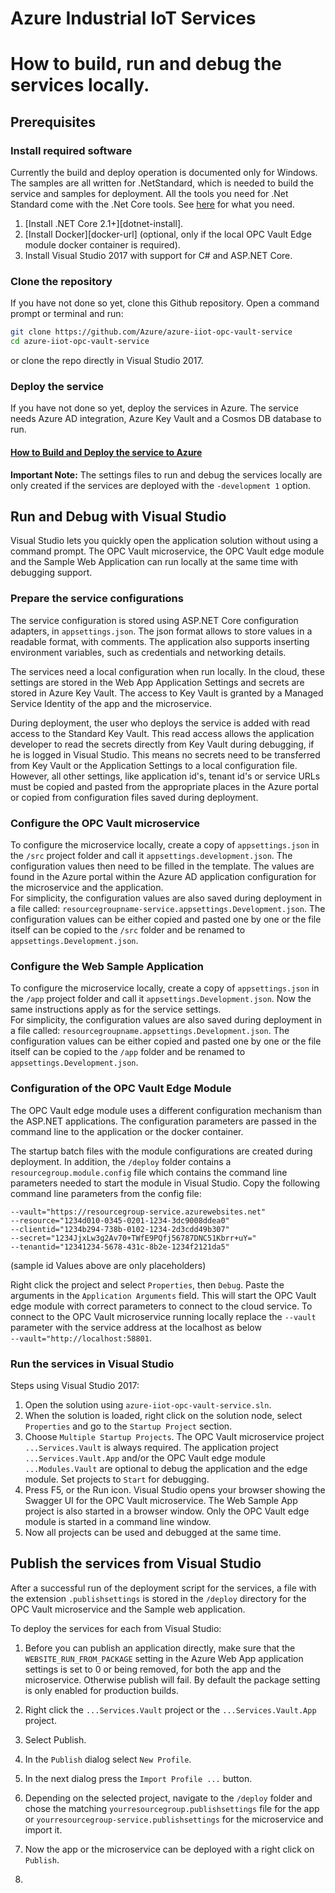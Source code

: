 # Azure Industrial IoT Services

# How to build, run and debug the services locally.



## Prerequisites

### Install required software

Currently the build and deploy operation is documented only for Windows.
The samples are all written for .NetStandard, which is needed to build the service and samples for deployment.
All the tools you need for .Net Standard come with the .Net Core tools. See [here](https://docs.microsoft.com/en-us/dotnet/articles/core/getting-started) for what you need.

1. [Install .NET Core 2.1+][dotnet-install].
2. [Install Docker][docker-url] (optional, only if the local OPC Vault Edge module docker container is required).
3. Install Visual Studio 2017 with support for C# and ASP.NET Core.

### Clone the repository

If you have not done so yet, clone this Github repository.  Open a command prompt or terminal and run:

```bash
git clone https://github.com/Azure/azure-iiot-opc-vault-service
cd azure-iiot-opc-vault-service 
```

or clone the repo directly in Visual Studio 2017.

### Deploy the service

If you have not done so yet, deploy the services in Azure. The service needs Azure AD integration, Azure Key Vault and a Cosmos DB database to run.

#### [How to Build and Deploy the service to Azure](howto-deploy-services.md) 

**Important Note:** The settings files to run and debug the services locally are only created if the services are deployed with the `-development 1` option.

## Run and Debug with Visual Studio

Visual Studio lets you quickly open the application solution without using a command prompt. The OPC Vault microservice, the OPC Vault edge module and the Sample Web Application can run locally at the same time with debugging support.

### Prepare the service configurations

The service configuration is stored using ASP.NET Core configuration adapters, in `appsettings.json`. The json format allows to store values in a readable format, with comments. The application also supports inserting environment variables, such as credentials and networking details.

The services need a local configuration when run locally. In the cloud, these settings are stored in the Web App Application Settings and secrets are stored in Azure Key Vault. The access to Key Vault is granted by a Managed Service Identity of the app and the microservice.

During deployment, the user who deploys the service is added with read access to the Standard Key Vault. This read access allows the application developer to read the secrets directly from Key Vault during debugging, if he is logged in Visual Studio. This means no secrets need to be transferred from Key Vault or the Application Settings to a local configuration file. <br>However, all other settings, like application id's, tenant id's or service URLs must be copied and pasted from the appropriate places in the Azure portal or copied from configuration files saved during deployment.

### Configure the OPC Vault microservice

To configure the microservice locally, create a copy of `appsettings.json` in the `/src` project folder and call it `appsettings.development.json`.  The configuration values then need to be filled in the template. The values are found in the Azure portal within the Azure AD application configuration for the microservice and the application.<br>For simplicity, the configuration values are also saved during deployment in a file called: `resourcegroupname-service.appsettings.Development.json`. The configuration values can be either copied and pasted one by one or the file itself can be copied to the `/src` folder and be renamed to `appsettings.Development.json`.

### Configure the Web Sample Application

To configure the microservice locally, create a copy of `appsettings.json` in the `/app` project folder and call it `appsettings.Development.json`. Now the same instructions apply as for the service settings.<br>For simplicity, the configuration values are also saved during deployment in a file called: `resourcegroupname.appsettings.Development.json`. The configuration values can be either copied and pasted one by one or the file itself can be copied to the `/app` folder and be renamed to `appsettings.Development.json`.

### Configuration of the OPC Vault Edge Module

The OPC Vault edge module uses a different configuration mechanism than the ASP.NET applications. The configuration parameters are passed in the command line to the application or the docker container.

The startup batch files with the module configurations are created during deployment. In addition, the `/deploy` folder contains a `resourcegroup.module.config` file which contains the command line parameters  needed to start the module in Visual Studio. Copy the following command line parameters from the config file:

```
--vault="https://resourcegroup-service.azurewebsites.net" 
--resource="1234d010-0345-0201-1234-3dc9008ddea0" 
--clientid="1234b294-738b-0102-1234-2d3cdd49b307" 
--secret="1234JjxLw3g2Av70+TWfE9PQfj56787DNC51Kbrr+uY=" 
--tenantid="12341234-5678-431c-8b2e-1234f2121da5"
```

 (sample id Values above are only placeholders)

Right click the project and select `Properties`, then `Debug`. Paste the arguments in the `Application Arguments` field. This will start the OPC Vault edge module with correct parameters to connect to the cloud service. To connect to the OPC Vault microservice running locally replace the `--vault` parameter with the service address at the localhost as below <br>`--vault="http://localhost:58801`.

### Run the services in Visual Studio

Steps using Visual Studio 2017:

1. Open the solution using `azure-iiot-opc-vault-service.sln`.
2. When the solution is loaded, right click on the solution node,
   select `Properties` and go to the `Startup Project` section.
3. Choose `Multiple Startup Projects`. The OPC Vault microservice  project `...Services.Vault` is always required. The application project `...Services.Vault.App` and/or the OPC Vault edge module `...Modules.Vault` are optional to debug the application and the edge module. Set projects to `Start` for debugging.
4. Press F5, or the Run icon. Visual Studio opens your browser showing the Swagger UI for the OPC Vault microservice. The Web Sample App project is also started in a browser window. Only the OPC Vault edge module is started in a command line window.
5. Now all projects can be used and debugged at the same time.

## Publish the services from Visual Studio

After a successful run of  the deployment script for the services, a file with the extension `.publishsettings` is stored in the `/deploy` directory for the OPC Vault microservice and the Sample web application.

To deploy the services for each from Visual Studio:

1. Before you can publish an application directly, make sure that the `WEBSITE_RUN_FROM_PACKAGE` setting in the Azure Web App application settings is set to 0 or being removed, for both the app and the microservice. Otherwise publish will fail. By default the package setting is only enabled for production builds.
2. Right click the `...Services.Vault` project or the `...Services.Vault.App` project.
3. Select Publish.
4. In the `Publish` dialog select `New Profile`. 
5. In the next dialog press the `Import Profile ...` button.
6. Depending on the selected project, navigate to the `/deploy`  folder and chose the matching `yourresourcegroup.publishsettings` file for the app or `yourresourcegroup-service.publishsettings`  for the microservice and import it.
7. Now the app or the microservice can be deployed with a right click on `Publish`.





1. 
